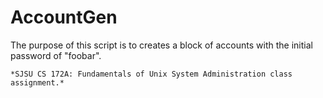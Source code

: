 AccountGen 
==========


The purpose of this script is to creates a block of accounts with the initial password of "foobar".


	*SJSU CS 172A: Fundamentals of Unix System Administration class assignment.*
